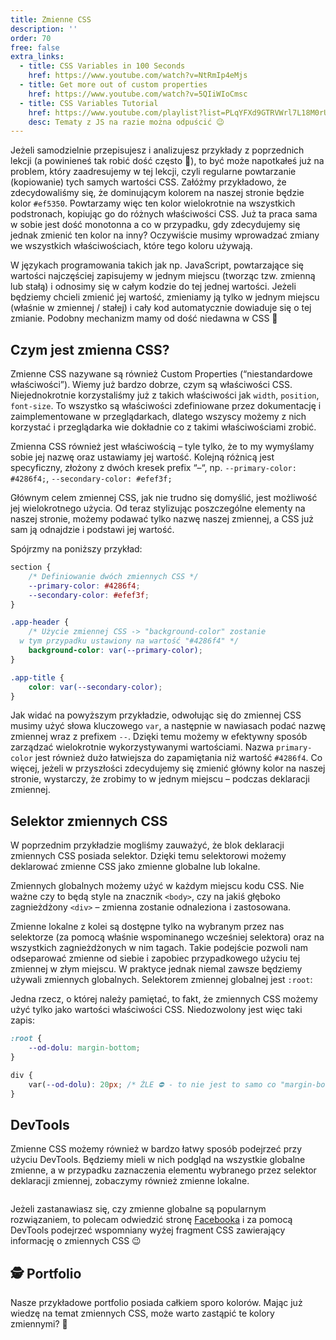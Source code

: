 ```yaml
---
title: Zmienne CSS
description: ''
order: 70
free: false
extra_links:
  - title: CSS Variables in 100 Seconds
    href: https://www.youtube.com/watch?v=NtRmIp4eMjs
  - title: Get more out of custom properties
    href: https://www.youtube.com/watch?v=5QIiWIoCmsc
  - title: CSS Variables Tutorial
    href: https://www.youtube.com/playlist?list=PLqYFXd9GTRVWrl7L18M0rU50AEB07BqtB
    desc: Tematy z JS na razie można odpuścić 😉
---
```


<script>
	import Codepen from "$lib/components/ui/Codepen.svelte";
</script>

Jeżeli samodzielnie przepisujesz i analizujesz przykłady z poprzednich lekcji (a powinieneś tak robić dość często 🙂), to być może napotkałeś już na problem, który zaadresujemy w tej lekcji, czyli regularne powtarzanie (kopiowanie) tych samych wartości CSS. Załóżmy przykładowo, że zdecydowaliśmy się, że dominującym kolorem na naszej stronie będzie kolor `#ef5350`. Powtarzamy więc ten kolor wielokrotnie na wszystkich podstronach, kopiując go do różnych właściwości CSS. Już ta praca sama w sobie jest dość monotonna a co w przypadku, gdy zdecydujemy się jednak zmienić ten kolor na inny? Oczywiście musimy wprowadzać zmiany we wszystkich właściwościach, które tego koloru używają.

W językach programowania takich jak np. JavaScript, powtarzające się wartości najczęściej zapisujemy w jednym miejscu (tworząc tzw. zmienną lub stałą) i odnosimy się w całym kodzie do tej jednej wartości. Jeżeli będziemy chcieli zmienić jej wartość, zmieniamy ją tylko w jednym miejscu (właśnie w zmiennej / stałej) i cały kod automatycznie dowiaduje się o tej zmianie. Podobny mechanizm mamy od dość niedawna w CSS 🙂

## Czym jest zmienna CSS?

Zmienne CSS nazywane są również Custom Properties (“niestandardowe właściwości”). Wiemy już bardzo dobrze, czym są właściwości CSS. Niejednokrotnie korzystaliśmy już z takich właściwości jak `width`, `position`, `font-size`. To wszystko są właściwości zdefiniowane przez dokumentację i zaimplementowane w przeglądarkach, dlatego wszyscy możemy z nich korzystać i przeglądarka wie dokładnie co z takimi właściwościami zrobić.

Zmienna CSS również jest właściwością – tyle tylko, że to my wymyślamy sobie jej nazwę oraz ustawiamy jej wartość. Kolejną różnicą jest specyficzny, złożony z dwóch kresek prefix “–“, np. `--primary-color: #4286f4;`, `--secondary-color: #efef3f;`

Głównym celem zmiennej CSS, jak nie trudno się domyślić, jest możliwość jej wielokrotnego użycia. Od teraz stylizując poszczególne elementy na naszej stronie, możemy podawać tylko nazwę naszej zmiennej, a CSS już sam ją odnajdzie i podstawi jej wartość.

Spójrzmy na poniższy przykład:

```css
section {
	/* Definiowanie dwóch zmiennych CSS */
	--primary-color: #4286f4;
	--secondary-color: #efef3f;
}

.app-header {
	/* Użycie zmiennej CSS -> "background-color" zostanie
  w tym przypadku ustawiony na wartość "#4286f4" */
	background-color: var(--primary-color);
}

.app-title {
	color: var(--secondary-color);
}
```

Jak widać na powyższym przykładzie, odwołując się do zmiennej CSS musimy użyć słowa kluczowego `var`, a następnie w nawiasach podać nazwę zmiennej wraz z prefixem `--`. Dzięki temu możemy w efektywny sposób zarządzać wielokrotnie wykorzystywanymi wartościami. Nazwa `primary-color` jest również dużo łatwiejsza do zapamiętania niż wartość `#4286f4`. Co więcej, jeżeli w przyszłości zdecydujemy się zmienić główny kolor na naszej stronie, wystarczy, że zrobimy to w jednym miejscu – podczas deklaracji zmiennej.

## Selektor zmiennych CSS

W poprzednim przykładzie mogliśmy zauważyć, że blok deklaracji zmiennych CSS posiada selektor. Dzięki temu selektorowi możemy deklarować zmienne CSS jako zmienne globalne lub lokalne.

Zmiennych globalnych możemy użyć w każdym miejscu kodu CSS. Nie ważne czy to będą style na znacznik `<body>`, czy na jakiś głęboko zagnieżdżony `<div>` – zmienna zostanie odnaleziona i zastosowana.

Zmienne lokalne z kolei są dostępne tylko na wybranym przez nas selektorze (za pomocą właśnie wspominanego wcześniej selektora) oraz na wszystkich zagnieżdżonych w nim tagach. Takie podejście pozwoli nam odseparować zmienne od siebie i zapobiec przypadkowego użyciu tej zmiennej w złym miejscu. W praktyce jednak niemal zawsze będziemy używali zmiennych globalnych. Selektorem zmiennej globalnej jest `:root`:

<Codepen id="bGOOVgV" />

Jedna rzecz, o której należy pamiętać, to fakt, że zmiennych CSS możemy użyć tylko jako wartości właściwości CSS. Niedozwolony jest więc taki zapis:

```css
:root {
	--od-dolu: margin-bottom;
}

div {
	var(--od-dolu): 20px; /* ŹLE ⛔ - to nie jest to samo co "margin-bottom: 20px" */
}
```

## DevTools

Zmienne CSS możemy również w bardzo łatwy sposób podejrzeć przy użyciu DevTools. Będziemy mieli w nich podgląd na wszystkie globalne zmienne, a w przypadku zaznaczenia elementu wybranego przez selektor deklaracji zmiennej, zobaczymy również zmienne lokalne.

<img alt="" src="/online/statyczna/img/nowoczesna-strona/variable.png" />

Jeżeli zastanawiasz się, czy zmienne globalne są popularnym rozwiązaniem, to polecam odwiedzić stronę [Facebooka](https://www.facebook.com/) i za pomocą DevTools podejrzeć wspomniany wyżej fragment CSS zawierający informację o zmiennych CSS 😉

## 🕵️ Portfolio

Nasze przykładowe portfolio posiada całkiem sporo kolorów. Mając już wiedzę na temat zmiennych CSS, może warto zastąpić te kolory zmiennymi? 🤔
